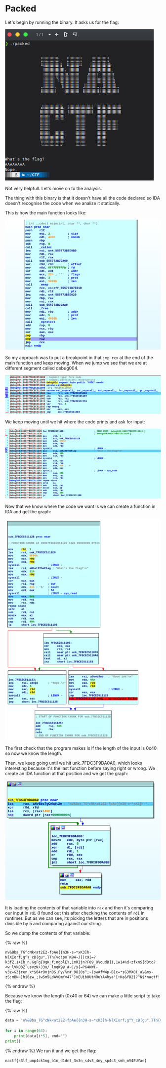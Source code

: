 # Packed

Let's begin by running the binary. It asks us for the flag:

<img src="/./assets/imgs/try.png">

Not very helpfull. Let's move on to the analysis.

The thing with this binary is that it doesn't have all the code declared so IDA doesn't recognise the code when we analize it statically.

This is how the main function looks like:

<img src="/./assets/imgs/packed-main.png">

So my approach was to put a breakpoint in that `jmp rcx` at the end of the main function and keep moving. When we jump we see that we are at different segment called debug004.

<img src="/./assets/imgs/debug.png">

We keep moving until we hit where the code prints and ask for input:

<img src="/./assets/imgs/firstfunc.png">

Now that we know where the code we want is we can create a function in IDA and get the graph:

<img src="/./assets/imgs/graph.png">

The first check that the program makes is if the length of the input is 0x40 so now we know the length.

Then, we keep going until we hit unk_7FDC3F9DA0A0, which looks interesting because it's the last function before saying right or wrong. We create an IDA function at that position and we get the graph:

<img src="/./assets/imgs/unk-function.png">

It is loading the contents of that variable into `rax` and then it's comparing our input in `rdi` (I found out this after checking the contents of `rdi` in runtime). But as we can see, its picking the letters that are in positions divisible by 5 and comparing against our string.

So we dump the contents of that variable:

{% raw %}
```
nV&Bba_TG^cNk<at2E2-fpAe{{n3H-s~*xK3]h-NlXIorf;g^Y_cB(gu",}Tn{vq!po`K@4~J{)c9i=?k3fZ,1+Ib_n.GgFg{0gK_f;ngblEY,1mRIjn?F89_8%oudB]),1w14%d+zfxnS{dDtc?<w_lVkD3Z`usvzN+J3o/_lnqK9@_#~C/s{=P64KW(-v3z=&3jren_x*$04r9njn0S,Py/%n#_98|0s^;~(pw#fW4p-B)c=*sG3MX8(_a\&ms-zS:mBN~]hi6zw_;(w5m5LdAV0mYv47"]xEUibHUtNRuYA4hya"[+Ke&fD2}?^N$*nactf!
```
{% endraw %}

Because we know the length (0x40 or 64) we can make a little script to take the flag:

{% raw %}
```python
data = 'nV&Bba_TG^cNk<at2E2-fpAe{{n3H-s~*xK3]h-NlXIorf;g^Y_cB(gu",}Tn{vq!po`K@4~J{)c9i=?k3fZ,1+Ib_n.GgFg{0gK_f;ngblEY,1mRIjn?F89_8%oudB]),1w14%d+zfxnS{dDtc?<w_lVkD3Z`usvzN+J3o/_lnqK9@_#~C/s{=P64KW(-v3z=&3jren_x*$04r9njn0S,Py/%n#_98|0s^;~(pw#fW4p-B)c=*sG3MX8(_a\&ms-zS:mBN~]hi6zw_;(w5m5LdAV0mYv47"]xEUibHUtNRuYA4hya"[+Ke&fD2}?^N$*nactf!'

for i in range(64):
    print(data[i*5], end="")
print()
```
{% endraw %}
We run it and we get the flag:

`nactf{s3lf_unp4ck1ng_b1n_d1dnt_3v3n_s4v3_4ny_sp4c3_smh_mV4EUYae}`
